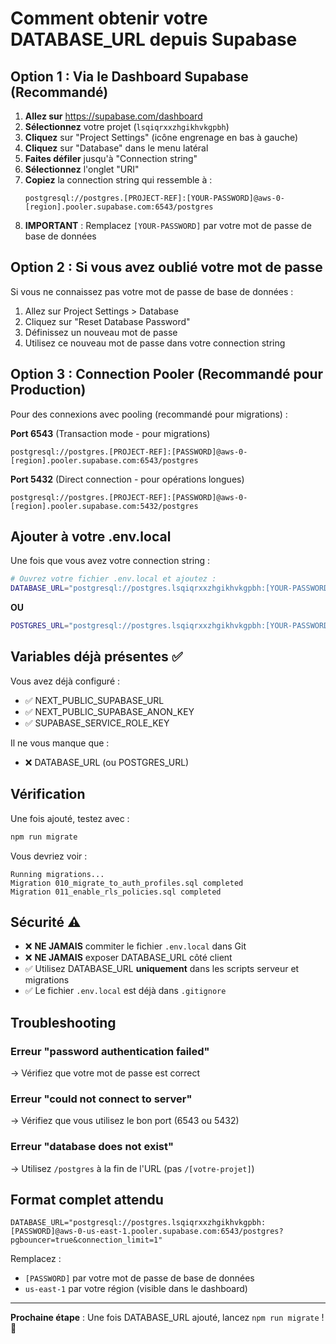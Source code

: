 # Comment obtenir votre DATABASE_URL depuis Supabase

## Option 1 : Via le Dashboard Supabase (Recommandé)

1. **Allez sur** https://supabase.com/dashboard
2. **Sélectionnez** votre projet (`lsqiqrxxzhgikhvkgpbh`)
3. **Cliquez** sur "Project Settings" (icône engrenage en bas à gauche)
4. **Cliquez** sur "Database" dans le menu latéral
5. **Faites défiler** jusqu'à "Connection string"
6. **Sélectionnez** l'onglet "URI" 
7. **Copiez** la connection string qui ressemble à :
   ```
   postgresql://postgres.[PROJECT-REF]:[YOUR-PASSWORD]@aws-0-[region].pooler.supabase.com:6543/postgres
   ```
8. **IMPORTANT** : Remplacez `[YOUR-PASSWORD]` par votre mot de passe de base de données

## Option 2 : Si vous avez oublié votre mot de passe

Si vous ne connaissez pas votre mot de passe de base de données :

1. Allez sur Project Settings > Database
2. Cliquez sur "Reset Database Password"
3. Définissez un nouveau mot de passe
4. Utilisez ce nouveau mot de passe dans votre connection string

## Option 3 : Connection Pooler (Recommandé pour Production)

Pour des connexions avec pooling (recommandé pour migrations) :

**Port 6543** (Transaction mode - pour migrations)
```
postgresql://postgres.[PROJECT-REF]:[PASSWORD]@aws-0-[region].pooler.supabase.com:6543/postgres
```

**Port 5432** (Direct connection - pour opérations longues)
```
postgresql://postgres.[PROJECT-REF]:[PASSWORD]@aws-0-[region].pooler.supabase.com:5432/postgres
```

## Ajouter à votre .env.local

Une fois que vous avez votre connection string :

```bash
# Ouvrez votre fichier .env.local et ajoutez :
DATABASE_URL="postgresql://postgres.lsqiqrxxzhgikhvkgpbh:[YOUR-PASSWORD]@aws-0-[region].pooler.supabase.com:6543/postgres"
```

**OU**

```bash
POSTGRES_URL="postgresql://postgres.lsqiqrxxzhgikhvkgpbh:[YOUR-PASSWORD]@aws-0-[region].pooler.supabase.com:6543/postgres"
```

## Variables déjà présentes ✅

Vous avez déjà configuré :
- ✅ NEXT_PUBLIC_SUPABASE_URL
- ✅ NEXT_PUBLIC_SUPABASE_ANON_KEY
- ✅ SUPABASE_SERVICE_ROLE_KEY

Il ne vous manque que :
- ❌ DATABASE_URL (ou POSTGRES_URL)

## Vérification

Une fois ajouté, testez avec :

```bash
npm run migrate
```

Vous devriez voir :
```
Running migrations...
Migration 010_migrate_to_auth_profiles.sql completed
Migration 011_enable_rls_policies.sql completed
```

## Sécurité ⚠️

- ❌ **NE JAMAIS** commiter le fichier `.env.local` dans Git
- ❌ **NE JAMAIS** exposer DATABASE_URL côté client
- ✅ Utilisez DATABASE_URL **uniquement** dans les scripts serveur et migrations
- ✅ Le fichier `.env.local` est déjà dans `.gitignore`

## Troubleshooting

### Erreur "password authentication failed"
→ Vérifiez que votre mot de passe est correct

### Erreur "could not connect to server"
→ Vérifiez que vous utilisez le bon port (6543 ou 5432)

### Erreur "database does not exist"
→ Utilisez `/postgres` à la fin de l'URL (pas `/[votre-projet]`)

## Format complet attendu

```
DATABASE_URL="postgresql://postgres.lsqiqrxxzhgikhvkgpbh:[PASSWORD]@aws-0-us-east-1.pooler.supabase.com:6543/postgres?pgbouncer=true&connection_limit=1"
```

Remplacez :
- `[PASSWORD]` par votre mot de passe de base de données
- `us-east-1` par votre région (visible dans le dashboard)

---

**Prochaine étape** : Une fois DATABASE_URL ajouté, lancez `npm run migrate` ! 🚀

